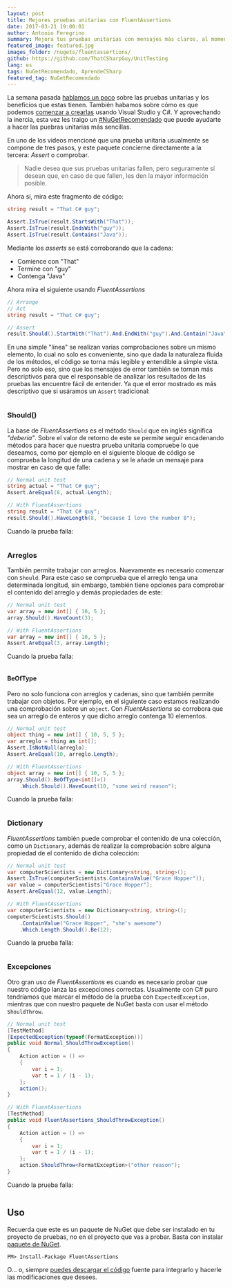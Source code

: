 ```yaml
---
layout: post
title: Mejores pruebas unitarias con FluentAssertions
date: 2017-03-21 19:00:01
author: Antonio Feregrino
summary: Mejora tus pruebas unitarias con mensajes más claros, al momento de escribirlos y cuando tus tests fallan.
featured_image: featured.jpg
images_folder: /nugets/fluentassertions/
github: https://github.com/ThatCSharpGuy/UnitTesting
lang: es
tags: NuGetRecomendado, AprendeCSharp
featured_tag: NuGetRecomendado
---
```


La semana pasada <a href="../../tv/pruebas-unitarias">hablamos un poco</a> sobre las pruebas unitarias y los beneficios que estas tienen. También habamos sobre cómo es que podemos <a href="../../tv/pruebas-unitarias-vs">comenzar a crearlas</a> usando Visual Studio y C#. Y aprovechando la inercia, esta vez les traigo un <a href="../../tag/NuGetRecomendado">#NuGetRecomendado</a> que puede ayudarte a hacer las puebras unitarias más sencillas.  

En uno de los videos mencioné que una prueba unitaria usualmente se compone de tres pasos, y este paquete concierne directamente a la tercera: *Assert* o comprobar.  

 > Nadie desea que sus pruebas unitarias fallen, pero seguramente sí desean que, en caso de que fallen, les den la mayor información posible.

Ahora sí, mira este fragmento de código:  

```csharp  
string result = "That C# guy";

Assert.IsTrue(result.StartsWith("That"));
Assert.IsTrue(result.EndsWith("guy"));
Assert.IsTrue(result.Contains("Java"));
```  

Mediante los *asserts* se está corroborando que la cadena:  

 - Comience con "That"  
 - Termine con "guy"  
 - Contenga "Java"  

Ahora mira el siguiente usando *FluentAssertions*  

```csharp  
// Arrange
// Act
string result = "That C# guy";

// Assert
result.Should().StartWith("That").And.EndWith("guy").And.Contain("Java");
```  

En una simple "línea" se realizan varias comprobaciones sobre un mismo elemento, lo cual no solo es conveniente, sino que dada la naturaleza fluida de los métodos, el código se torna más legible y entendible a simple vista. Pero no solo eso, sino que los mensajes de error también se tornan más descriptivos para que el responsable de analizar los resultados de las pruebas las encuentre fácil de entender. Ya que el error mostrado es más descriptivo que si usáramos un `Assert` tradicional:  

<div class="pure-g">
<div class="pure-u-1 pure-u-md-1-2">
<img src="/images/nugets__fluentassertions__normalf.png" title=""Normal 8 char test"" />
</div>
<div class="pure-u-1 pure-u-md-1-2">
<img src="/images/nugets__fluentassertions__faf.png" title=""FluentAssertions 8 char test"" />
</div>  
</div>  

### Should()  
La base de *FluentAssertions* es el método `Should` que en inglés significa *"debería"*. Sobre el valor de retorno de este se permite seguir encadenando métodos para hacer que nuestra prueba unitaria compruebe lo que deseamos, como por ejemplo en el siguiente bloque de código se comprueba la longitud de una cadena y se le añade un mensaje para mostrar en caso de que falle:  
```csharp  
// Normal unit test
string actual = "That C# guy";
Assert.AreEqual(8, actual.Length);

// With FluentAssertions
string result = "That C# guy";
result.Should().HaveLength(8, "because I love the number 8");
```  

Cuando la prueba falla:   

<div class="pure-g">
<div class="pure-u-1 pure-u-md-1-2">
<img src="/images/nugets__fluentassertions__normal8chars.png" title=""Normal 8 char test"" />
</div>
<div class="pure-u-1 pure-u-md-1-2">
<img src="/images/nugets__fluentassertions__fa8chars.png" title=""FluentAssertions 8 char test"" />
</div>  
</div>  

### Arreglos  

También permite trabajar con arreglos. Nuevamente es necesario comenzar con `Should`. Para este caso se comprueba que el arreglo tenga una determinada longitud, sin embargo, también tiene opciones para comprobar el contenido del arreglo y demás propiedades de este:  

```csharp  
// Normal unit test
var array = new int[] { 10, 5 };
array.Should().HaveCount(3);

// With FluentAssertions
var array = new int[] { 10, 5 };
Assert.AreEqual(3, array.Length);
```  

Cuando la prueba falla:   

<div class="pure-g">
<div class="pure-u-1 pure-u-md-1-2">
<img src="/images/nugets__fluentassertions__normalshouldhave3integers.png" title=""Normal should have 3 integers"" />
</div>
<div class="pure-u-1 pure-u-md-1-2">
<img src="/images/nugets__fluentassertions__fashouldhave3integers.png" title=""FluentAssertions should have 3 integers"" />
</div>  
</div>  

#### BeOfType  
Pero no solo funciona con arreglos y cadenas, sino que también permite trabajar con objetos. Por ejemplo, en el siguiente caso estamos realizando una comprobación sobre un `object`. Con *FluentAssertions* se corrobora que sea un arreglo de enteros y que dicho arreglo contenga 10 elementos.  

```csharp  
// Normal unit test
object thing = new int[] { 10, 5, 5 };
var arreglo = thing as int[];
Assert.IsNotNull(arreglo);
Assert.AreEqual(10, arreglo.Length);

// With FluentAssertions
object array = new int[] { 10, 5, 5 };
array.Should().BeOfType<int[]>()
    .Which.Should().HaveCount(10, "some weird reason");
```  

Cuando la prueba falla:  

<div class="pure-g">
<div class="pure-u-1 pure-u-md-1-2">
<img src="/images/nugets__fluentassertions__normalarray10elements.png" title=""Normal should be array of 10 elements"" />
</div>
<div class="pure-u-1 pure-u-md-1-2">
<img src="/images/nugets__fluentassertions__faarray10elements.png" title=""FluentAssertions should be array of 10 elements"" />
</div>  
</div>  

### Dictionary  
*FluentAssertions* también puede comprobar el contenido de una colección, como un `Dictionary`, además de realizar la comprobación sobre alguna propiedad de el contenido de dicha colección:  

```csharp  
// Normal unit test        
var computerScientists = new Dictionary<string, string>();
Assert.IsTrue(computerScientists.ContainsValue("Grace Hopper"));
var value = computerScientists["Grace Hopper"];
Assert.AreEqual(12, value.Length);

// With FluentAssertions
var computerScientists = new Dictionary<string, string>();
computerScientists.Should()
    .ContainValue("Grace Hopper", "she's awesome")
    .Which.Length.Should().Be(12);
```  

Cuando la prueba falla:  

<div class="pure-g">
<div class="pure-u-1 pure-u-md-1-2">
<img src="/images/nugets__fluentassertions__normaldictshouldcontain.png" title=""Normal dictionary"" />
</div>
<div class="pure-u-1 pure-u-md-1-2">
<img src="/images/nugets__fluentassertions__fadictshouldcontain.png" title=""FluentAssertions dictionary"" />
</div>  
</div>  

### Excepciones  

Otro gran uso de *FluentAssertions* es cuando es necesario probar que nuestro código lanza las excepciones correctas. Usualmente con C# puro tendríamos que marcar el método de la prueba con `ExpectedException`, mientras que con nuestro paquete de NuGet basta con usar el método `ShouldThrow`.

```csharp  
// Normal unit test
[TestMethod]
[ExpectedException(typeof(FormatException))]
public void Normal_ShouldThrowException()
{
    Action action = () =>
    {
        var i = 1;
        var t = 1 / (i - 1);
    };
    action();
}

// With FluentAssertions
[TestMethod]
public void FluentAssertions_ShouldThrowException()
{
    Action action = () =>
    {
        var i = 1;
        var t = 1 / (i - 1);
    };
    action.ShouldThrow<FormatException>("other reason");
}
```  

Cuando la prueba falla:  

<div class="pure-g">
<div class="pure-u-1 pure-u-md-1-2">
<img src="/images/nugets__fluentassertions__normalexception.png" title=""Normal exception management"" />
</div>
<div class="pure-u-1 pure-u-md-1-2">
<img src="/images/nugets__fluentassertions__faexception.png" title=""FluentAssertions exception management"" />
</div>  
</div>  

## Uso  
Recuerda que este es un paquete de NuGet que debe ser instalado en tu proyecto de pruebas, no en el proyecto que vas a probar. Basta con instalar  <a href="https://www.nuget.org/packages/FluentAssertions/" target="_blank">paquete de NuGet</a>.

```  
PM> Install-Package FluentAssertions
```  

O... o, siempre <a href="https://github.com/FluentAssertions/FluentAssertions" target="_blank">puedes descargar el código</a> fuente para integrarlo y hacerle las modificaciones que desees.

